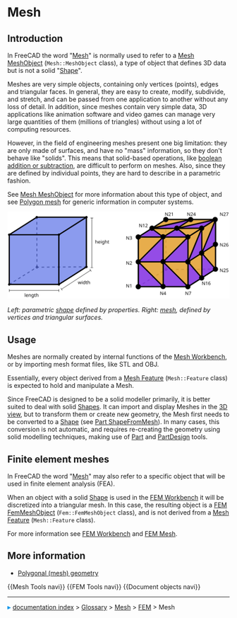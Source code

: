 # Mesh
## Introduction

In FreeCAD the word \"[Mesh](Mesh.md)\" is normally used to refer to a [Mesh MeshObject](Mesh_MeshObject.md) (`Mesh::MeshObject` class), a type of object that defines 3D data but is not a solid \"[Shape](Shape.md)\".

Meshes are very simple objects, containing only vertices (points), edges and triangular faces. In general, they are easy to create, modify, subdivide, and stretch, and can be passed from one application to another without any loss of detail. In addition, since meshes contain very simple data, 3D applications like animation software and video games can manage very large quantities of them (millions of triangles) without using a lot of computing resources.

However, in the field of engineering meshes present one big limitation: they are only made of surfaces, and have no \"mass\" information, so they don\'t behave like \"solids\". This means that solid-based operations, like [boolean addition or subtraction](Part_Boolean.md), are difficult to perform on meshes. Also, since they are defined by individual points, they are hard to describe in a parametric fashion.

See [Mesh MeshObject](Mesh_MeshObject.md) for more information about this type of object, and see [Polygon mesh](https://en.wikipedia.org/wiki/Polygon_mesh) for generic information in computer systems.

![](images/Shape_and_mesh.svg )



*Left: parametric [shape](Shape.md) defined by properties. Right: [mesh](Mesh.md), defined by vertices and triangular surfaces.*

## Usage

Meshes are normally created by internal functions of the [Mesh Workbench](Mesh_Workbench.md), or by importing mesh format files, like STL and OBJ.

Essentially, every object derived from a [Mesh Feature](Mesh_Feature.md) (`Mesh::Feature` class) is expected to hold and manipulate a Mesh.

Since FreeCAD is designed to be a solid modeller primarily, it is better suited to deal with solid [Shapes](Shape.md). It can import and display Meshes in the [3D view](3D_view.md), but to transform them or create new geometry, the Mesh first needs to be converted to a [Shape](Shape.md) (see [Part ShapeFromMesh](Part_ShapeFromMesh.md)). In many cases, this conversion is not automatic, and requires re-creating the geometry using solid modelling techniques, making use of [Part](Part_Workbench.md) and [PartDesign](PartDesign_Workbench.md) tools.

## Finite element meshes 

In FreeCAD the word \"[Mesh](Mesh.md)\" may also refer to a specific object that will be used in finite element analysis (FEA).

When an object with a solid [Shape](Shape.md) is used in the [FEM Workbench](FEM_Workbench.md) it will be discretized into a triangular mesh. In this case, the resulting object is a [FEM FemMeshObject](FEM_Mesh.md) (`Fem::FemMeshObject` class), and is not derived from a [Mesh Feature](Mesh_Feature.md) (`Mesh::Feature` class).

For more information see [FEM Workbench](FEM_Workbench.md) and [FEM Mesh](FEM_Mesh.md).

## More information 

-   [Polygonal (mesh) geometry](https://forum.freecadweb.org/viewtopic.php?f=8&t=47493)

 {{Mesh Tools navi}} {{FEM Tools navi}} {{Document objects navi}}



---
![](images/Right_arrow.png) [documentation index](../README.md) > [Glossary](Category_Glossary.md) > [Mesh](Category_Mesh.md) > [FEM](Category_FEM.md) > Mesh
